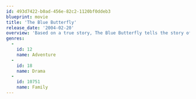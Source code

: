 ```yaml
---
id: 493d7422-b0ad-456e-82c2-1120bf0ddeb3
blueprint: movie
title: 'The Blue Butterfly'
release_date: '2004-02-20'
overview: 'Based on a true story, The Blue Butterfly tells the story of a terminally ill 10-year-old boy whose dream is to catch the most beautiful butterfly on Earth, the mythic and elusive Blue Morpho. His mother persuades a renowned entomologist to take them on a trip to the jungle to search for the butterfly, leading to an adventure that will transform their lives'
genres:
  -
    id: 12
    name: Adventure
  -
    id: 18
    name: Drama
  -
    id: 10751
    name: Family
---
```

